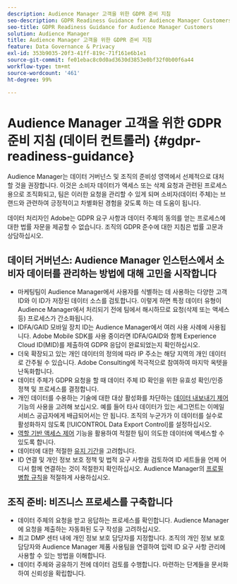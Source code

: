 ```yaml
---
description: Audience Manager 고객을 위한 GDPR 준비 지침
seo-description: GDPR Readiness Guidance for Audience Manager Customers
seo-title: GDPR Readiness Guidance for Audience Manager Customers
solution: Audience Manager
title: Audience Manager 고객을 위한 GDPR 준비 지침
feature: Data Governance & Privacy
exl-id: 353b9035-20f3-41ff-819c-71f161e6b1e1
source-git-commit: fe01ebac8c0d0ad3630d3853e0bf32f0b00f6a44
workflow-type: tm+mt
source-wordcount: '461'
ht-degree: 99%

---
```


# Audience Manager 고객을 위한 GDPR 준비 지침 (데이터 컨트롤러) {#gdpr-readiness-guidance}

Audience Manager는 데이터 거버넌스 및 조직의 준비성 영역에서 선제적으로 대처할 것을 권장합니다. 이것은 소비자 데이터가 액세스 또는 삭제 요청과 관련된 프로세스용으로 조직화되고, 팀은 이러한 요청을 관리할 수 있게 되며 소비자(데이터 주체)는 브랜드와 관련하여 긍정적이고 차별화된 경험을 갖도록 하는 데 도움이 됩니다.

데이터 처리자인 Adobe는 GDPR 요구 사항과 데이터 주체의 동의를 얻는 프로세스에 대한 법률 자문을 제공할 수 없습니다. 조직의 GDPR 준수에 대한 지침은 법률 고문과 상담하십시오.

## 데이터 거버넌스: Audience Manager 인스턴스에서 소비자 데이터를 관리하는 방법에 대해 고민을 시작합니다

* 마케팅팀이 Audience Manager에서 사용자를 식별하는 데 사용하는 다양한 고객 ID와 이 ID가 저장된 데이터 소스를 검토합니다. 이렇게 하면 특정 데이터 유형이 Audience Manager에서 처리되기 전에 팀에서 해시하므로 요청(삭제 또는 액세스 등) 프로세스가 간소화됩니다.
* IDFA/GAID 모바일 장치 ID는 Audience Manager에서 여러 사용 사례에 사용됩니다. Adobe Mobile SDK를 사용 중이라면 IDFA/GAID와 함께 Experience Cloud ID(MID)를 제출하여 GDPR 응답이 완료되었는지 확인하십시오.
* 더욱 확장되고 있는 개인 데이터의 정의에 따라 IP 주소는 해당 지역의 개인 데이터로 간주될 수 있습니다. Adobe Consulting에 적극적으로 참여하여 마지막 옥텟을 난독화합니다.
* 데이터 주체가 GDPR 요청을 할 때 데이터 주체 ID 확인을 위한 유효성 확인/인증 정책 및 프로세스를 결정합니다.
* 개인 데이터를 수용하는 기술에 대한 대상 활성화를 차단하는 [데이터 내보내기 제어](../../features/data-export-controls.md) 기능의 사용을 고려해 보십시오. 예를 들어 타사 데이터가 있는 세그먼트는 이메일 서비스 공급자에게 배급되어서는 안 됩니다. 조직의 누군가가 이 데이터를 실수로 활성화하지 않도록 [!UICONTROL Data Export Control]를 설정하십시오.
* [역할 기반 액세스 제어](../../features/administration/administration-overview.md) 기능을 활용하여 적절한 팀이 의도한 데이터에 액세스할 수 있도록 합니다.
* 데이터에 대한 적절한 [유지 기간](../../faq/faq-privacy.md#data-retention-faq)을 고려합니다.
* ID 연결 및 개인 정보 보호 정책 및 법적 요구 사항을 검토하여 ID 세트들을 언제 어디서 함께 연결하는 것이 적절한지 확인하십시오. Audience Manager의 [프로필 병합 규칙](../../features/profile-merge-rules/merge-rules-overview.md)을 적절하게 사용하십시오.

## 조직 준비: 비즈니스 프로세스를 구축합니다

* 데이터 주체의 요청을 받고 응답하는 프로세스를 확인합니다. Audience Manager에 요청을 제출하는 자동화된 도구 작성을 고려하십시오.
* 최고 DMP 센터 내에 개인 정보 보호 담당자를 지정합니다. 조직의 개인 정보 보호 담당자와 Audience Manager 제품 사용팀을 연결하여 입력 ID 요구 사항 관리에 사용할 수 있는 방법을 이해합니다.
* 데이터 주체와 공유하기 전에 데이터 검토를 수행합니다. 마련하는 단계들을 문서화하여 신뢰성을 확립합니다.
